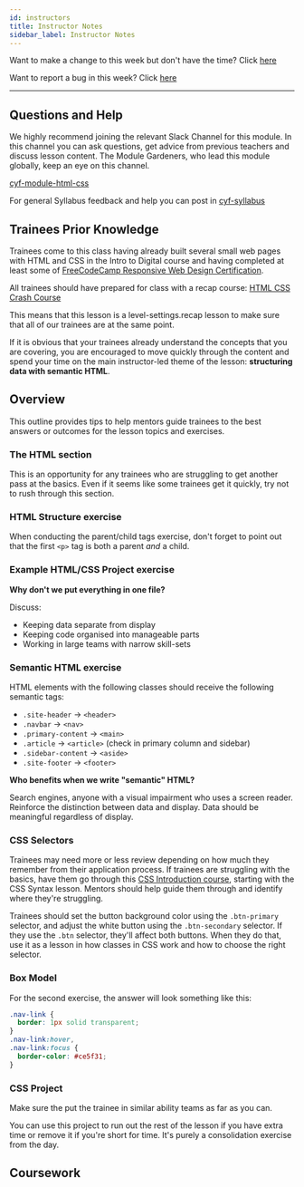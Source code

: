 ```yaml
---
id: instructors
title: Instructor Notes
sidebar_label: Instructor Notes
---
```


Want to make a change to this week but don't have the time? Click [here](https://github.com/CodeYourFuture/syllabus/issues/new?assignees=&labels=enhancement&template=change-request.md&title=)

Want to report a bug in this week? Click [here](https://github.com/CodeYourFuture/syllabus/issues/new?assignees=&labels=bug&template=bug-report.md&title=)

---

## Questions and Help

We highly recommend joining the relevant Slack Channel for this module. In this channel you can ask questions, get advice from previous teachers and discuss lesson content. The Module Gardeners, who lead this module globally, keep an eye on this channel.

[cyf-module-html-css](https://codeyourfuture.slack.com/archives/CEFGER48H)

For general Syllabus feedback and help you can post in [cyf-syllabus](https://codeyourfuture.slack.com/archives/C012UUW69S8)

## Trainees Prior Knowledge

Trainees come to this class having already built several small web pages with HTML and CSS in the Intro to Digital course and having completed at least some of [FreeCodeCamp Responsive Web Design Certification](https://www.freecodecamp.org/learn/responsive-web-design/).

All trainees should have prepared for class with a recap course: [HTML CSS Crash Course](https://scrimba.com/learn/htmlcss)

This means that this lesson is a level-settings.recap lesson to make sure that all of our trainees are at the same point.

If it is obvious that your trainees already understand the concepts that you are covering, you are encouraged to move quickly through the content and spend your time on the main instructor-led theme of the lesson: **structuring data with semantic HTML**.

## Overview

This outline provides tips to help mentors guide trainees to the best answers or outcomes for the lesson topics and exercises.

### The HTML section

This is an opportunity for any trainees who are struggling to get another pass at the basics. Even if it seems like some trainees get it quickly, try not to rush through this section.

### HTML Structure exercise

When conducting the parent/child tags exercise, don't forget to point out that the first `<p>` tag is both a parent _and_ a child.

### Example HTML/CSS Project exercise

**Why don't we put everything in one file?**

Discuss:

- Keeping data separate from display
- Keeping code organised into manageable parts
- Working in large teams with narrow skill-sets

### Semantic HTML exercise

HTML elements with the following classes should receive the following semantic tags:

- `.site-header` -> `<header>`
- `.navbar` -> `<nav>`
- `.primary-content` -> `<main>`
- `.article` -> `<article>` (check in primary column and sidebar)
- `.sidebar-content` -> `<aside>`
- `.site-footer` -> `<footer>`

**Who benefits when we write "semantic" HTML?**

Search engines, anyone with a visual impairment who uses a screen reader. Reinforce the distinction between data and display. Data should be meaningful regardless of display.

### CSS Selectors

Trainees may need more or less review depending on how much they remember from their application process. If trainees are struggling with the basics, have them go through this [CSS Introduction course](https://www.codecademy.com/courses/web-beginner-en-TlhFi/resume?curriculum_id=50579fb998b470000202dc8b), starting with the CSS Syntax lesson. Mentors should help guide them through and identify where they're struggling.

Trainees should set the button background color using the `.btn-primary` selector, and adjust the white button using the `.btn-secondary` selector. If they use the `.btn` selector, they'll affect both buttons. When they do that, use it as a lesson in how classes in CSS work and how to choose the right selector.

### Box Model

For the second exercise, the answer will look something like this:

```css
.nav-link {
  border: 1px solid transparent;
}
.nav-link:hover,
.nav-link:focus {
  border-color: #ce5f31;
}
```

### CSS Project

Make sure the put the trainee in similar ability teams as far as you can.

You can use this project to run out the rest of the lesson if you have extra time or remove it if you're short for time. It's purely a consolidation exercise from the day.

## Coursework
